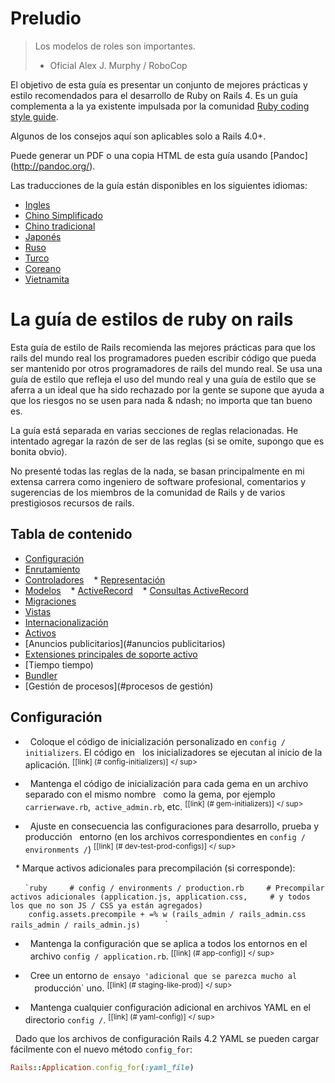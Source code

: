 # Preludio

> Los modelos de roles son importantes. <br/>
> - Oficial Alex J. Murphy / RoboCop

El objetivo de esta guía es presentar un conjunto de mejores prácticas y estilo recomendados para el desarrollo de Ruby on Rails 4. Es un guía complementa a la ya existente impulsada por la comunidad [Ruby coding style guide](https://github.com/bbatsov/ruby-style-guide).

Algunos de los consejos aquí son aplicables solo a Rails 4.0+.

Puede generar un PDF o una copia HTML de esta guía usando
[Pandoc] (http://pandoc.org/).


Las traducciones de la guía están disponibles en los siguientes idiomas:

* [Ingles](https://github.com/bbatsov/rails-style-guide/blob/master/README.md)
* [Chino Simplificado](https://github.com/JuanitoFatas/rails-style-guide/blob/master/README-zhCN.md)
* [Chino tradicional](https://github.com/JuanitoFatas/rails-style-guide/blob/master/README-zhTW.md)
* [Japonés](https://github.com/satour/rails-style-guide/blob/master/README-jaJA.md)
* [Ruso](https://github.com/arbox/rails-style-guide/blob/master/README-ruRU.md)
* [Turco](https://github.com/tolgaavci/rails-style-guide/blob/master/README-trTR.md)
* [Coreano](https://github.com/pureugong/rails-style-guide/blob/master/README-koKR.md)
* [Vietnamita](https://github.com/CQBinh/rails-style-guide/blob/master/README-viVN.md)

# La guía de estilos de ruby on rails

Esta guía de estilo de Rails recomienda las mejores prácticas para que los rails del mundo real los programadores pueden escribir código que pueda ser mantenido por otros programadores de rails del mundo real. Se usa una guía de estilo que refleja el uso del mundo real y una guía de estilo que se aferra a un ideal que ha sido rechazado por la gente se supone que ayuda a que los riesgos no se usen para nada & ndash; no importa que tan bueno es.

La guía está separada en varias secciones de reglas relacionadas. He intentado agregar la razón de ser de las reglas (si se omite, supongo que es bonita obvio).

No presenté todas las reglas de la nada, se basan principalmente en mi extensa carrera como ingeniero de software profesional, comentarios y sugerencias
de los miembros de la comunidad de Rails y de varios prestigiosos recursos de rails.

## Tabla de contenido

* [Configuración](#configuración)
* [Enrutamiento](#enrutamiento)
* [Controladores](#controladores)
   * [Representación](#representación)
* [Modelos](#modelos)
   * [ActiveRecord](#activerecord)
   * [Consultas ActiveRecord](#activerecord-consultas)
* [Migraciones](#migraciones)
* [Vistas](#vistas)
* [Internacionalización](#internacionalización)
* [Activos](#activos)
* [Anuncios publicitarios](#anuncios publicitarios)
* [Extensiones principales de soporte activo](#active-support-core-extensions)
* [Tiempo tiempo)
* [Bundler](#bundler)
* [Gestión de procesos](#procesos de gestión)

## Configuración

* <a name="config-initializers"> </a>
  Coloque el código de inicialización personalizado en `config / initializers`. El código en
  los inicializadores se ejecutan al inicio de la aplicación.
<sup> [[link] (# config-initializers)] </ sup>

* <a name="gem-initializers"> </a>
  Mantenga el código de inicialización para cada gema en un archivo separado con el mismo nombre
  como la gema, por ejemplo `carrierwave.rb`,` active_admin.rb`, etc.
<sup> [[link] (# gem-initializers)] </ sup>

* <a name="dev-test-prod-configs"> </a>
  Ajuste en consecuencia las configuraciones para desarrollo, prueba y producción
  entorno (en los archivos correspondientes en `config / environments /`)
<sup> [[link] (# dev-test-prod-configs)] </ sup>

  * Marque activos adicionales para precompilación (si corresponde):

    `` `ruby
    # config / environments / production.rb
    # Precompilar activos adicionales (application.js, application.css,
    # y todos los que no son JS / CSS ya están agregados)
    config.assets.precompile + =% w (rails_admin / rails_admin.css rails_admin / rails_admin.js)
    `` `

* <a name="app-config"> </a>
  Mantenga la configuración que se aplica a todos los entornos en el
  archivo `config / application.rb`.
<sup> [[link] (# app-config)] </ sup>

* <a name="staging-like-prod"> </a>
  Cree un entorno `de ensayo 'adicional que se parezca mucho al
  `producción` uno.
<sup> [[link] (# staging-like-prod)] </ sup>

* <a name="yaml-config"> </a>
  Mantenga cualquier configuración adicional en archivos YAML en el directorio `config /`.
<sup> [[link] (# yaml-config)] </ sup>

  Dado que los archivos de configuración Rails 4.2 YAML se pueden cargar fácilmente con el nuevo método `config_for`:

  ```ruby
  Rails::Application.config_for(:yaml_file)
  ```
